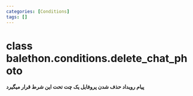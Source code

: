 ```yaml
---
categories: [Conditions]
tags: []
---
```


<h1>class balethon.conditions.<strong>delete_chat_photo</strong></h1>

<p align="left" dir="rtl"><strong>پیام رویداد حذف شدن پروفایل یک چت تحت این شرط قرار میگیرد</strong></p>